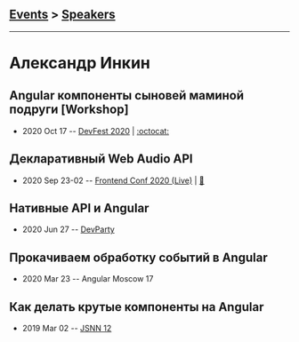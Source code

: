 ## [Events](../README.md) > [Speakers](../speakers.md)
---

# Александр Инкин

## Angular компоненты сыновей маминой подруги [Workshop]
- 2020 Oct 17 -- [DevFest 2020](https://youtu.be/wwynvEBh-P4)   | [:octocat:](https://stackblitz.com/edit/angular-declarative-components) 
## Декларативный Web Audio API
- 2020 Sep 23-02 -- [Frontend Conf 2020 (Live)](https://youtu.be/EsG2YAzUcT4)  | [:notebook:](https://drive.google.com/file/d/1_3sRuegxTmDgVisXxdWBJ9pawY9kqf61/view)  
## Нативные API и Angular
- 2020 Jun 27 -- [DevParty](https://www.youtube.com/watch?v=G4qftFVsJj8)    
## Прокачиваем обработку событий в Angular
- 2020 Mar 23 -- Angular Moscow 17    
## Как делать крутые компоненты на Angular
- 2019 Mar 02 -- [JSNN 12](https://www.youtube.com/watch?v=7MFW2A-3HG0)    
